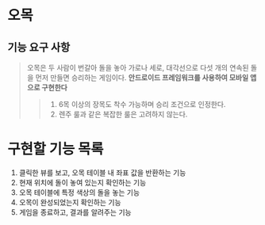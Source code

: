 # 오목

## 기능 요구 사항
> 오목은 두 사람이 번갈아 돌을 놓아 가로나 세로, 대각선으로 다섯 개의 연속된 돌을 먼저 만들면 승리하는 게임이다. **안드로이드 프레임워크를 사용하여 모바일 앱으로 구현한다**
>   > 1. 6목 이상의 장목도 착수 가능하며 승리 조건으로 인정한다.
>   > 2. 렌주 룰과 같은 복잡한 룰은 고려하지 않는다.

# 구현할 기능 목록
1. 클릭한 뷰를 보고, 오목 테이블 내 좌표 값을 반환하는 기능
2. 현재 위치에 돌이 놓여 있는지 확인하는 기능
3. 오목 테이블에 특정 색상의 돌을 놓는 기능
4. 오목이 완성되었는지 확인하는 기능
5. 게임을 종료하고, 결과를 알려주는 기능

